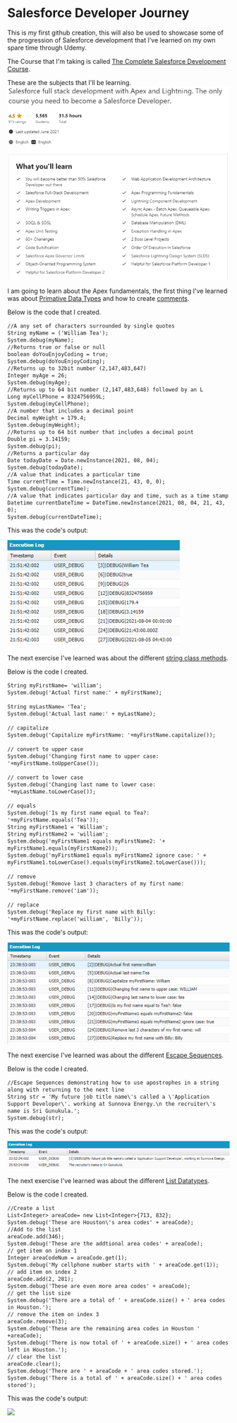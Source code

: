 # Salesforce Developer Journey

This is my first github creation, this will also be used to showcase some of the progression of Salesforce development that I've learned on my own spare time through Udemy.

The Course that I'm taking is called [The Complete Salesforce Development Course](https://www.udemy.com/course/salesforce-development/).

These are the subjects that I'll be learning.
<img src="/images/Udemy - What you'll learn.PNG" />

I am going to learn about the Apex fundamentals, the first thing I've learned was about [Primative Data Types](https://developer.salesforce.com/docs/atlas.en-us.apexcode.meta/apexcode/langCon_apex_primitives.htm) and how to create [comments](https://developer.salesforce.com/docs/atlas.en-us.apexcode.meta/apexcode/langCon_apex_expressions_comments.htm).

Below is the code that I created.
```apex
//A any set of characters surrounded by single quotes
String myName = ('William Tea');
System.debug(myName);
//Returns true or false or null
boolean doYouEnjoyCoding = true;
System.debug(doYouEnjoyCoding);
//Returns up to 32bit number (2,147,483,647)
Integer myAge = 26;
System.debug(myAge);
//Returns up to 64 bit number (2,147,483,648) followed by an L
Long myCellPhone = 8324756959L;
System.debug(myCellPhone);
//A number that includes a decimal point
Decimal myWeight = 179.4;
System.debug(myWeight);
//Returns up to 64 bit number that includes a decimal point
Double pi = 3.14159;
System.debug(pi);
//Returns a particular day
Date todayDate = Date.newInstance(2021, 08, 04);
System.debug(todayDate);
//A value that indicates a particular time
Time currentTime = Time.newInstance(21, 43, 0, 0);
System.debug(currentTime);
//A value that indicates particular day and time, such as a time stamp
Datetime currentDateTime = DateTime.newInstance(2021, 08, 04, 21, 43, 0);
System.debug(currentDateTime);
```

This was the code's output:

<img src="/images/Primative Data Types.PNG" />

The next exercise I've learned was about the different [string class methods](https://developer.salesforce.com/docs/atlas.en-us.apexref.meta/apexref/apex_methods_system_string.htm).

Below is the code I created.
```apex
String myFirstName= 'william';
System.debug('Actual first name:' + myFirstName);

String myLastName= 'Tea';
System.debug('Actual last name:' + myLastName);

// capitalize
System.debug('Capitalize myFirstName: '+myFirstName.capitalize());

// convert to upper case
System.debug('Changing first name to upper case: '+myFirstName.toUpperCase());

// convert to lower case
System.debug('Changing last name to lower case: '+myLastName.toLowerCase());

// equals
System.debug('Is my first name equal to Tea?: '+myFirstName.equals('Tea'));
String myFirstName1 = 'William';
String myFirstName2 = 'william';
System.debug('myFirstName1 equals myFirstName2: '+ myFirstName1.equals(myFirstName2));
System.debug('myFirstName1 equals myFirstName2 ignore case: ' + myFirstName1.toLowerCase().equals(myFirstName2.toLowerCase()));

// remove
System.debug('Remove last 3 characters of my first name: '+myFirstName.remove('iam'));

// replace
System.debug('Replace my first name with Billy: '+myFirstName.replace('william', 'Billy'));
```

This was the code's output:

<img src="/images/String Class Methods.PNG" />

The next exercise I've learned was about the different [Escape Sequences](https://developer.salesforce.com/docs/atlas.en-us.soql_sosl.meta/soql_sosl/sforce_api_calls_soql_select_quotedstringescapes.htm).

Below is the code I created.
```apex
//Escape Sequences demonstrating how to use apostrophes in a string along with returning to the next line 
String str = 'My future job title name\'s called a \'Application Support Developer\'. working at Sunnova Energy.\n the recruiter\'s name is Sri Gunukula.';
System.debug(str);
```

This was the code's output:

<img src="/images/Escape Sequence.PNG" />

The next exercise I've learned was about the different [List Datatypes](https://developer.salesforce.com/docs/atlas.en-us.apexcode.meta/apexcode/langCon_apex_collections_lists.htm).

Below is the code I created.
```apex
//Create a list
List<Integer> areaCode= new List<Integer>{713, 832};
System.debug('These are Houston\'s area codes' + areaCode);
//Add to the list
areaCode.add(346);
System.debug('These are the addtional area codes' + areaCode);
// get item on index 1
Integer areaCodeNum = areaCode.get(1);
System.debug('My cellphone number starts with ' + areaCode.get(1));
// add item on index 2
areaCode.add(2, 281);
System.debug('These are even more area codes' + areaCode);
// get the list size
System.debug('There are a total of ' + areaCode.size() + ' area codes in Houston.');
// remove the item on index 3
areaCode.remove(3);
System.debug('These are the remaining area codes in Houston ' +areaCode);
System.debug('There is now total of ' + areaCode.size() + ' area codes left in Houston.');
// clear the list
areaCode.clear();
System.debug('There are ' + areaCode + ' area codes stored.');
System.debug('There is a total of ' + areaCode.size() + ' area codes stored');
```

This was the code's output:

<img src="/images/List Datatypes.PNG" />

